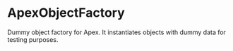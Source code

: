 # ApexObjectFactory
Dummy object factory for Apex. It instantiates objects with dummy data for testing purposes.
